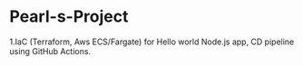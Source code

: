 # Pearl-s-Project

1.IaC (Terraform, Aws ECS/Fargate) for Hello world Node.js app, CD pipeline using GitHub Actions.
